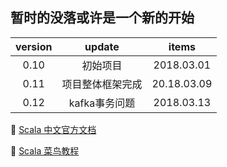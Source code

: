 ## 暂时的没落或许是一个新的开始

version | update | items 
:--: | :--: | :--:
0.10 | 初始项目| 2018.03.01
0.11 | 项目整体框架完成|20.18.03.09
0.12 | kafka事务问题| 2018.03.13

🔗 [Scala 中文官方文档](http://docs.scala-lang.org/zh-cn/overviews/)

🔗 [Scala 菜鸟教程](http://www.runoob.com/scala/scala-tutorial.html)
